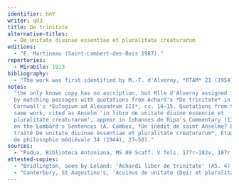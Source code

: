 ```yaml
---
identifier: hmY
writer: qO3
title: De trinitate
alternative-titles:
  - De unitate diuinae essentiae et pluralitate creaturarum
editions:
  - "E. Martineau (Saint-Lambert-des-Bois 1987)."
repertories:
  - Mirabile: 1913
bibliography:
  - "The work was first identified by M.-T. d'Alverny, *RTAM* 21 (1954) 299–306."
notes: 
  "the only known copy has no ascription, but Mlle d'Alverny assigned it to Achard
  by matching passages with quotations from Achard's *De trinitate* in John of
  Cornwall's *Eulogium ad Alexandrum III*, cc. 14–15. Quotations from the 
  same work, cited as Anselm 'in libro de unitate diuine essencie et 
  pluralitate creaturarum', appear in Iohannes de Ripa's Commentary (1357)
  on the Lombard's Sentences (A. Combes, *Un inédit de saint Anselme? Le
  traité De unitate diuinae essentiae et pluralitate creaturarum*, Études
  de philosophie médiévale 34 (1944), 27–50)."
sources:
  - "Padua, Biblioteca Antoniana, MS 89 Scaff. V fols. 177r–182v, 187r [part 1], 187r–v, 184r–188r [part 2] (AD 1352) (misbound)."
attested-copies:
  - "Bridlington, seen by Leland: 'Achardi liber de trinitate' (A5. 4)."
  - "Canterbury, St Augustine's, 'Acuinus de unitate ⟨Dei⟩ et pluralitate creaturarum' (BA1. 1487g)."
---
```

